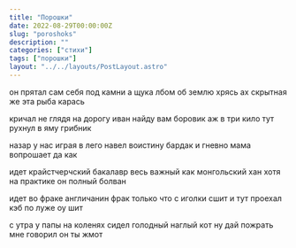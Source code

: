 ```yaml
---
title: "Порошки"
date: 2022-08-29T00:00:00Z
slug: "poroshoks"
description: ""
categories: ["стихи"]
tags: ["порошки"]
layout: "../../layouts/PostLayout.astro"
---
```


он прятал сам себя под камни
а щука лбом об землю хрясь
ах скрытная же эта рыба
карась

кричал не глядя на дорогу
иван найду вам боровик
аж в три кило тут рухнул в яму
грибник

назар у нас играя в лего
навел воистину бардак
и гневно мама вопрошает
да как

идет крайстчерчский бакалавр
весь важный как монгольский хан
хотя на практике он полный 
болван

идет во фраке англичанин
фрак только что с иголки сшит
и тут проехал кэб по луже
оу шит

с утра у папы на коленях
сидел голодный наглый кот
ну дай пожрать мне говорил он 
ты жмот
